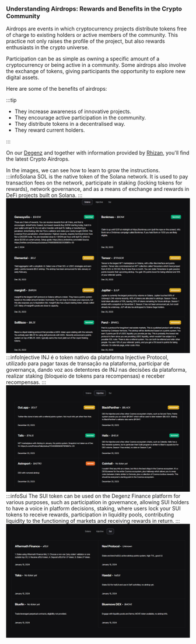 ### Understanding Airdrops: Rewards and Benefits in the Crypto Community

Airdrops are events in which cryptocurrency projects distribute tokens free of charge to existing holders or active members of the community. This practice not only raises the profile of the project, but also rewards enthusiasts in the crypto universe.

Participation can be as simple as owning a specific amount of a cryptocurrency or being active in a community. Some airdrops also involve the exchange of tokens, giving participants the opportunity to explore new digital assets.

Here are some of the benefits of airdrops:


:::tip

- They increase awareness of innovative projects.
- They encourage active participation in the community.
- They distribute tokens in a decentralised way.
- They reward current holders.

:::

On our [Degenz](https://www.degenz.finance/airdrops "Degenz") and together with information provided by [Rhizan](https://twitter.com/rhizanthemum "Rhizan"), you'll find the latest Crypto Airdrops.

In the images, we can see how to learn to grow the instructions.
:::infoSolana
SOL is the native token of the Solana network. It is used to pay transaction fees on the network, participate in staking (locking tokens for rewards), network governance, and as a means of exchange and rewards in DeFi projects built on Solana.
:::
![Solana](image-3.png)
:::infoInjective
INJ é o token nativo da plataforma Injective Protocol, utilizado para pagar taxas de transação na plataforma, participar de governança, dando voz aos detentores de INJ nas decisões da plataforma, realizar staking (bloqueio de tokens para recompensas) e receber recompensas.
:::
![Injective](image-4.png)
:::infoSui
The SUI token can be used on the Degenz Finance platform for various purposes, such as participation in governance, allowing SUI holders to have a voice in platform decisions, staking, where users lock your SUI tokens to receive rewards,
participation in liquidity pools, contributing liquidity to the functioning of markets and receiving rewards in return.
:::
![Sui](image-5.png)